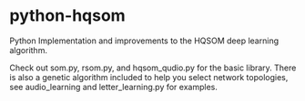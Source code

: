 python-hqsom
============

Python Implementation and improvements to the HQSOM deep learning algorithm.

Check out som.py, rsom.py, and hqsom\_qudio.py for the basic library.  There is
also a genetic algorithm included to help you select network topologies, see
audio\_learning and letter\_learning.py for examples.
